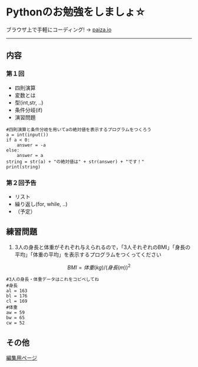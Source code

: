 # Pythonのお勉強をしましょ☆  

ブラウザ上で手軽にコーディング! → [paiza.io](https://paiza.io/ja)  
* * *
## 内容  
### 第１回  
- 四則演算  
- 変数とは  
- 型(int,str, ..)  
- 条件分岐(if)  
- 演習問題  
```python3
#四則演算と条件分岐を用いてaの絶対値を表示するプログラムをつくろう
a = int(input())
if a < 0:
    answer = -a
else:
    answer = a
string = str(a) + "の絶対値は" + str(answer) + "です！"
print(string)
```  
### 第２回予告
- リスト  
- 繰り返し(for, while, ..)
- （予定）


## 練習問題 
1. 3人の身長と体重がそれぞれ与えられるので，「3人それぞれのBMI」「身長の平均」「体重の平均」を表示するプログラムをつくってください  
```math
BMI = 体重(kg)/(身長(m))^2
```
```python3
#3人の身長・体重データはこれをコピペしてね
#身長
al = 163
bl = 176
cl = 169
#体重
aw = 59
bw = 65
cw = 52
```

## その他

 [編集用ページ](https://github.com/Ray-mech/learnPython/edit/master/index.md)  
